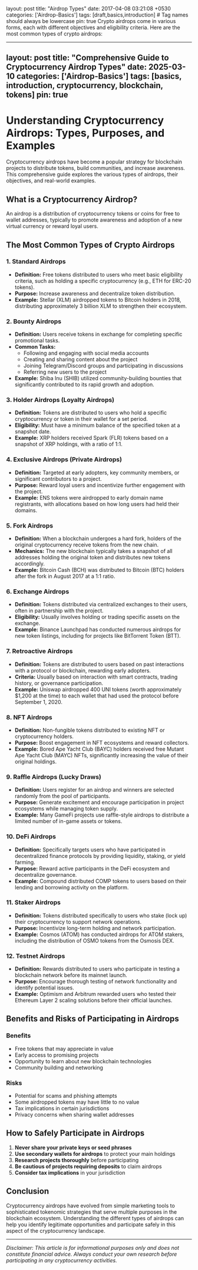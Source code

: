 layout: post
title: "Airdrop Types"
date: 2017-04-08 03:21:08 +0530
categories: ['Airdrop-Basics']
tags: [draft,basics,introduction] # Tag names should always be lowercase
pin: true
Crypto airdrops come in various forms, each with different objectives and eligibility criteria. Here are the most common types of crypto airdrops:

---
layout: post
title: "Comprehensive Guide to Cryptocurrency Airdrop Types"
date: 2025-03-10
categories: ['Airdrop-Basics']
tags: [basics, introduction, cryptocurrency, blockchain, tokens]
pin: true
---

# Understanding Cryptocurrency Airdrops: Types, Purposes, and Examples

Cryptocurrency airdrops have become a popular strategy for blockchain projects to distribute tokens, build communities, and increase awareness. This comprehensive guide explores the various types of airdrops, their objectives, and real-world examples.

## What is a Cryptocurrency Airdrop?

An airdrop is a distribution of cryptocurrency tokens or coins for free to wallet addresses, typically to promote awareness and adoption of a new virtual currency or reward loyal users.

## The Most Common Types of Crypto Airdrops

### 1. Standard Airdrops

- **Definition:** Free tokens distributed to users who meet basic eligibility criteria, such as holding a specific cryptocurrency (e.g., ETH for ERC-20 tokens).
- **Purpose:** Increase awareness and decentralize token distribution.
- **Example:** Stellar (XLM) airdropped tokens to Bitcoin holders in 2018, distributing approximately 3 billion XLM to strengthen their ecosystem.

### 2. Bounty Airdrops

- **Definition:** Users receive tokens in exchange for completing specific promotional tasks.
- **Common Tasks:**
  - Following and engaging with social media accounts
  - Creating and sharing content about the project
  - Joining Telegram/Discord groups and participating in discussions
  - Referring new users to the project
- **Example:** Shiba Inu (SHIB) utilized community-building bounties that significantly contributed to its rapid growth and adoption.

### 3. Holder Airdrops (Loyalty Airdrops)

- **Definition:** Tokens are distributed to users who hold a specific cryptocurrency or token in their wallet for a set period.
- **Eligibility:** Must have a minimum balance of the specified token at a snapshot date.
- **Example:** XRP holders received Spark (FLR) tokens based on a snapshot of XRP holdings, with a ratio of 1:1.

### 4. Exclusive Airdrops (Private Airdrops)

- **Definition:** Targeted at early adopters, key community members, or significant contributors to a project.
- **Purpose:** Reward loyal users and incentivize further engagement with the project.
- **Example:** ENS tokens were airdropped to early domain name registrants, with allocations based on how long users had held their domains.

### 5. Fork Airdrops

- **Definition:** When a blockchain undergoes a hard fork, holders of the original cryptocurrency receive tokens from the new chain.
- **Mechanics:** The new blockchain typically takes a snapshot of all addresses holding the original token and distributes new tokens accordingly.
- **Example:** Bitcoin Cash (BCH) was distributed to Bitcoin (BTC) holders after the fork in August 2017 at a 1:1 ratio.

### 6. Exchange Airdrops

- **Definition:** Tokens distributed via centralized exchanges to their users, often in partnership with the project.
- **Eligibility:** Usually involves holding or trading specific assets on the exchange.
- **Example:** Binance Launchpad has conducted numerous airdrops for new token listings, including for projects like BitTorrent Token (BTT).

### 7. Retroactive Airdrops

- **Definition:** Tokens are distributed to users based on past interactions with a protocol or blockchain, rewarding early adopters.
- **Criteria:** Usually based on interaction with smart contracts, trading history, or governance participation.
- **Example:** Uniswap airdropped 400 UNI tokens (worth approximately $1,200 at the time) to each wallet that had used the protocol before September 1, 2020.

### 8. NFT Airdrops

- **Definition:** Non-fungible tokens distributed to existing NFT or cryptocurrency holders.
- **Purpose:** Boost engagement in NFT ecosystems and reward collectors.
- **Example:** Bored Ape Yacht Club (BAYC) holders received free Mutant Ape Yacht Club (MAYC) NFTs, significantly increasing the value of their original holdings.

### 9. Raffle Airdrops (Lucky Draws)

- **Definition:** Users register for an airdrop and winners are selected randomly from the pool of participants.
- **Purpose:** Generate excitement and encourage participation in project ecosystems while managing token supply.
- **Example:** Many GameFi projects use raffle-style airdrops to distribute a limited number of in-game assets or tokens.

### 10. DeFi Airdrops

- **Definition:** Specifically targets users who have participated in decentralized finance protocols by providing liquidity, staking, or yield farming.
- **Purpose:** Reward active participants in the DeFi ecosystem and decentralize governance.
- **Example:** Compound distributed COMP tokens to users based on their lending and borrowing activity on the platform.

### 11. Staker Airdrops

- **Definition:** Tokens distributed specifically to users who stake (lock up) their cryptocurrency to support network operations.
- **Purpose:** Incentivize long-term holding and network participation.
- **Example:** Cosmos (ATOM) has conducted airdrops for ATOM stakers, including the distribution of OSMO tokens from the Osmosis DEX.

### 12. Testnet Airdrops

- **Definition:** Rewards distributed to users who participate in testing a blockchain network before its mainnet launch.
- **Purpose:** Encourage thorough testing of network functionality and identify potential issues.
- **Example:** Optimism and Arbitrum rewarded users who tested their Ethereum Layer 2 scaling solutions before their official launches.

## Benefits and Risks of Participating in Airdrops

### Benefits
- Free tokens that may appreciate in value
- Early access to promising projects
- Opportunity to learn about new blockchain technologies
- Community building and networking

### Risks
- Potential for scams and phishing attempts
- Some airdropped tokens may have little to no value
- Tax implications in certain jurisdictions
- Privacy concerns when sharing wallet addresses

## How to Safely Participate in Airdrops

1. **Never share your private keys or seed phrases**
2. **Use secondary wallets for airdrops** to protect your main holdings
3. **Research projects thoroughly** before participating
4. **Be cautious of projects requiring deposits** to claim airdrops
5. **Consider tax implications** in your jurisdiction

## Conclusion

Cryptocurrency airdrops have evolved from simple marketing tools to sophisticated tokenomic strategies that serve multiple purposes in the blockchain ecosystem. Understanding the different types of airdrops can help you identify legitimate opportunities and participate safely in this aspect of the cryptocurrency landscape.

---

*Disclaimer: This article is for informational purposes only and does not constitute financial advice. Always conduct your own research before participating in any cryptocurrency activities.*